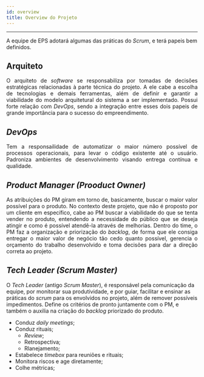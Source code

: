 ```yaml
---
id: overview    
title: Overview do Projeto
---
```


***

A equipe de EPS adotará algumas das práticas do _Scrum_, e terá papeis bem definidos.

## Arquiteto  
<p align="justify">  
O arquiteto de <i>software</i> se responsabiliza por tomadas de decisões estratégicas relacionadas à parte técnica do projeto. A ele cabe a escolha de tecnologias e demais ferramentas, além de definir e garantir a viabilidade do modelo arquitetural do sistema a ser implementado. Possui forte relação com <i>DevOps</i>, sendo a integração entre esses dois papeis de grande importância para o sucesso do empreendimento.</p>

## _DevOps_   
<p align="justify">  
Tem a responsailidade de automatizar o maior número possível de processos operacionais, para levar o código existente até o usuário. Padroniza ambientes de desenvolvimento visando entrega contínua e qualidade.
</p>   


## _Product Manager (Prooduct Owner)_    
<p align="justify">  
As atribuições do PM giram em torno de, basicamente, buscar o maior valor possível para o produto. No contexto deste projeto, que não é proposto por um cliente em específico, cabe ao PM buscar a viabilidade do que se tenta vender no produto, entendendo a necessidade do público que se deseja atingir e como é possível atendê-la através de melhorias. Dentro do time, o PM faz a organização e priorização do <i>backlog</i>, de forma que ele consiga entregar o maior valor de negócio tão cedo quanto possível, gerencia o orçamento do trabalho desenvolvido e toma decisões para dar a direção correta ao projeto.</p>

## _Tech Leader (Scrum Master)_   
O <i>Tech Leader</i> (antigo <i>Scrum Master</i>), é responsável pela comunicação da equipe, por monitorar sua produtividade, e por guiar, facilitar e ensinar as práticas do <i>scrum</i> para os envolvidos no projeto, além de remover possíveis impedimentos. Define os critérios de pronto juntamente com o PM, e também o auxilia na criação do <i>backlog</i> priorizado do produto.
  
- Conduz _daily meetings_;
- Conduz rituais;
   - _Review_;
   - Retrospectiva;
   - Rlanejamento;
- Estabelece _timebox_ para reuniões e rituais;
- Monitora riscos e age diretamente;
- Colhe métricas;



